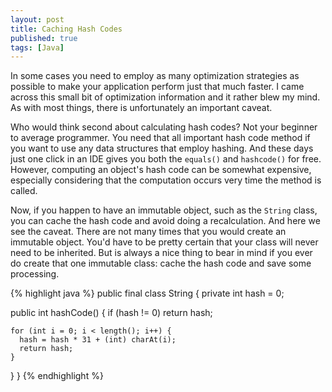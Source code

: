 ```yaml
---
layout: post
title: Caching Hash Codes
published: true
tags: [Java]
---
```


In some cases you need to employ as many optimization strategies as possible to make your application perform just that much faster. I came across this small bit of optimization information and it rather blew my mind. As with most things, there is unfortunately an important caveat.<!--more-->

Who would think second about calculating hash codes? Not your beginner to average programmer. You need that all important hash code method if you want to use any data structures that employ hashing. And these days just one click in an IDE gives you both the `equals()` and `hashcode()` for free. However, computing an object's hash code can be somewhat expensive, especially considering that the computation occurs very time the method is called.

Now, if you happen to have an immutable object, such as the `String` class, you can cache the hash code and avoid doing a recalculation. And here we see the caveat. There are not many times that you would create an immutable object. You'd have to be pretty certain that your class will never need to be inherited. But is always a nice thing to bear in mind if you ever do create that one immutable class: cache the hash code and save some processing.

{% highlight java %}
public final class String {
  private int hash = 0;

  public int hashCode() {
    if (hash != 0) return hash;

    for (int i = 0; i < length(); i++) {
      hash = hash * 31 + (int) charAt(i);
      return hash;
    }
  }
}
{% endhighlight %}

